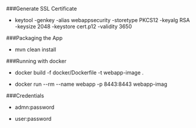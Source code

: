 ###Generate SSL Certificate
* keytool -genkey -alias webappsecurity -storetype PKCS12 -keyalg RSA -keysize 2048 -keystore cert.p12 -validity 3650

###Packaging the App
* mvn clean install

###Running with docker

* docker build -f docker/Dockerfile -t webapp-image .

* docker run --rm --name webapp -p 8443:8443 webapp-imag

###Credentials
* admn:password

* user:password
